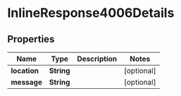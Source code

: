 
# InlineResponse4006Details

## Properties
Name | Type | Description | Notes
------------ | ------------- | ------------- | -------------
**location** | **String** |  |  [optional]
**message** | **String** |  |  [optional]



